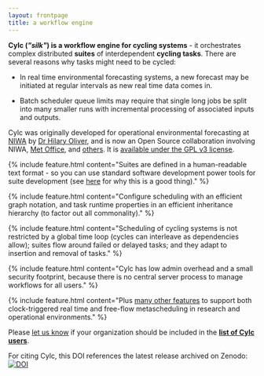 ```yaml
---
layout: frontpage
title: a workflow engine
---
```


**Cylc (*"silk"*) is a workflow engine for cycling systems** - it orchestrates
complex distributed **suites** of interdependent **cycling tasks**.
There are several reasons why tasks might need to be cycled:

 * In real time environmental forecasting systems, a new forecast may be
 initiated at regular intervals as new real time data comes in.

 * Batch scheduler queue limits may require that single long jobs be split into
 many smaller runs with incremental processing of associated inputs and
 outputs.

Cylc was originally developed for operational environmental forecasting at
[NIWA](http://www.niwa.co.nz) by [Dr Hilary
Oliver](mailto:hilary.oliver@niwa.co.nz), and is now an Open
Source collaboration involving NIWA, [Met Office](http://www.metoffice.gov.uk),
and [others](./users.html). It is [available under the GPL v3
license](./license.html).

{% include feature.html content="Suites are defined in a human-readable text
format - so you can use standard software development power tools for suite
development (see <a
href='./faq.html#how-do-i-version-control-my-suites'>here</a> for why this is a
good thing)." %}

{% include feature.html content="Configure scheduling with an efficient graph
notation, and task runtime properties in an efficient inheritance hierarchy
(to factor out all commonality)." %}

{% include feature.html content="Scheduling of cycling systems is not restricted
by a global time loop (cycles can interleave as dependencies allow); suites
flow around failed or delayed tasks; and they adapt to insertion and removal of
tasks." %}

{% include feature.html content="Cylc has low admin overhead and a small
security footprint, because there is no central server process to manage
workflows for all users." %}

{% include feature.html content="Plus <a href='features.html'>many other
features</a> to support both clock-triggered real time and free-flow
metascheduling in research and operational environments." %}

Please [let us know](mailto:hilary.oliver@niwa.co.nz) if your organization
should be included in the **[list of Cylc users](./users.html)**.

For citing Cylc, this DOI references the latest release archived on
Zenodo: [![DOI](https://zenodo.org/badge/1836229.svg)](https://zenodo.org/badge/latestdoi/1836229)
